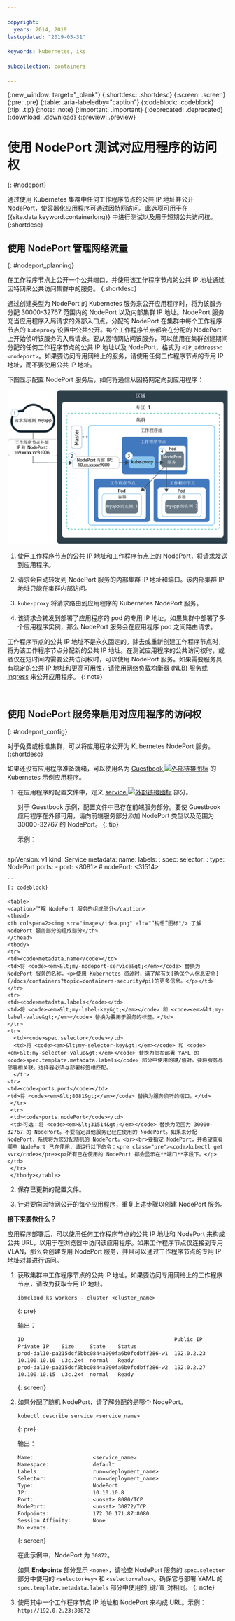 ```yaml
---

copyright:
  years: 2014, 2019
lastupdated: "2019-05-31"

keywords: kubernetes, iks

subcollection: containers

---
```


{:new_window: target="_blank"}
{:shortdesc: .shortdesc}
{:screen: .screen}
{:pre: .pre}
{:table: .aria-labeledby="caption"}
{:codeblock: .codeblock}
{:tip: .tip}
{:note: .note}
{:important: .important}
{:deprecated: .deprecated}
{:download: .download}
{:preview: .preview}




# 使用 NodePort 测试对应用程序的访问权
{: #nodeport}

通过使用 Kubernetes 集群中任何工作程序节点的公共 IP 地址并公开 NodePort，使容器化应用程序可通过因特网访问。此选项可用于在 {{site.data.keyword.containerlong}} 中进行测试以及用于短期公共访问权。
{:shortdesc}

## 使用 NodePort 管理网络流量
{: #nodeport_planning}

在工作程序节点上公开一个公共端口，并使用该工作程序节点的公共 IP 地址通过因特网来公共访问集群中的服务。
{:shortdesc}

通过创建类型为 NodePort 的 Kubernetes 服务来公开应用程序时，将为该服务分配 30000-32767 范围内的 NodePort 以及内部集群 IP 地址。NodePort 服务充当应用程序入局请求的外部入口点。分配的 NodePort 在集群中每个工作程序节点的 `kubeproxy` 设置中公共公开。每个工作程序节点都会在分配的 NodePort 上开始侦听该服务的入局请求。要从因特网访问该服务，可以使用在集群创建期间分配的任何工作程序节点的公共 IP 地址以及 NodePort，格式为 `<IP_address>:<nodeport>`。如果要访问专用网络上的服务，请使用任何工作程序节点的专用 IP 地址，而不要使用公共 IP 地址。

下图显示配置 NodePort 服务后，如何将通信从因特网定向到应用程序：

<img src="images/cs_nodeport_planning.png" width="600" alt="使用 NodePort 公开 {{site.data.keyword.containerlong_notm}} 中的应用程序" style="width:600px; border-style: none"/>

1. 使用工作程序节点的公共 IP 地址和工作程序节点上的 NodePort，将请求发送到应用程序。

2. 请求会自动转发到 NodePort 服务的内部集群 IP 地址和端口。该内部集群 IP 地址只能在集群内部访问。

3. `kube-proxy` 将请求路由到应用程序的 Kubernetes NodePort 服务。

4. 该请求会转发到部署了应用程序的 pod 的专用 IP 地址。如果集群中部署了多个应用程序实例，那么 NodePort 服务会在应用程序 pod 之间路由请求。

工作程序节点的公共 IP 地址不是永久固定的。除去或重新创建工作程序节点时，将为该工作程序节点分配新的公共 IP 地址。在测试应用程序的公共访问权时，或者仅在短时间内需要公共访问权时，可以使用 NodePort 服务。如果需要服务具有稳定的公共 IP 地址和更高可用性，请使用[网络负载均衡器 (NLB) 服务](/docs/containers?topic=containers-loadbalancer)或 [Ingress](/docs/containers?topic=containers-ingress) 来公开应用程序。
{: note}

<br />


## 使用 NodePort 服务来启用对应用程序的访问权
{: #nodeport_config}

对于免费或标准集群，可以将应用程序公开为 Kubernetes NodePort 服务。
{:shortdesc}

如果还没有应用程序准备就绪，可以使用名为 [Guestbook ![外部链接图标](../icons/launch-glyph.svg "外部链接图标")](https://github.com/kubernetes/examples/blob/master/guestbook/all-in-one/guestbook-all-in-one.yaml) 的 Kubernetes 示例应用程序。

1.  在应用程序的配置文件中，定义 [service ![外部链接图标](../icons/launch-glyph.svg "外部链接图标")](https://kubernetes.io/docs/concepts/services-networking/service/) 部分。

    对于 Guestbook 示例，配置文件中已存在前端服务部分。要使 Guestbook 应用程序在外部可用，请向前端服务部分添加 NodePort 类型以及范围为 30000-32767 的 NodePort。
    {: tip}

    示例：

    ```
apiVersion: v1
    kind: Service
    metadata:
      name: <my-nodeport-service>
      labels:
        <my-label-key>: <my-label-value>
    spec:
      selector:
        <my-selector-key>: <my-selector-value>
      type: NodePort
      ports:
       - port: <8081>
         # nodePort: <31514>

    ```
    {: codeblock}

    <table>
    <caption>了解 NodePort 服务的组成部分</caption>
    <thead>
    <th colspan=2><img src="images/idea.png" alt="“构想”图标"/> 了解 NodePort 服务部分的组成部分</th>
    </thead>
    <tbody>
    <tr>
    <td><code>metadata.name</code></td>
    <td>将 <code><em>&lt;my-nodeport-service&gt;</em></code> 替换为 NodePort 服务的名称。<p>使用 Kubernetes 资源时，请了解有关[确保个人信息安全](/docs/containers?topic=containers-security#pi)的更多信息。</p></td>
    </tr>
    <tr>
    <td><code>metadata.labels</code></td>
    <td>将 <code><em>&lt;my-label-key&gt;</em></code> 和 <code><em>&lt;my-label-value&gt;</em></code> 替换为要用于服务的标签。</td>
    </tr>
    <tr>
      <td><code>spec.selector</code></td>
      <td>将 <code><em>&lt;my-selector-key&gt;</em></code> 和 <code><em>&lt;my-selector-value&gt;</em></code> 替换为您在部署 YAML 的 <code>spec.template.metadata.labels</code> 部分中使用的键/值对。要将服务与部署相关联，选择器必须与部署标签相匹配。
      </tr>
    <tr>
    <td><code>ports.port</code></td>
    <td>将 <code><em>&lt;8081&gt;</em></code> 替换为服务侦听的端口。</td>
     </tr>
     <tr>
     <td><code>ports.nodePort</code></td>
     <td>可选：将 <code><em>&lt;31514&gt;</em></code> 替换为范围为 30000-32767 的 NodePort。不要指定其他服务已经在使用的 NodePort。如果未分配 NodePort，系统将为您分配随机的 NodePort。<br><br>要指定 NodePort，并希望查看哪些 NodePort 已在使用，请运行以下命令：<pre class="pre"><code>kubectl get svc</code></pre><p>所有已在使用的 NodePort 都会显示在**端口**字段下。</p></td>
     </tr>
     </tbody></table>

2.  保存已更新的配置文件。

3.  针对要向因特网公开的每个应用程序，重复上述步骤以创建 NodePort 服务。

**接下来要做什么？**

应用程序部署后，可以使用任何工作程序节点的公共 IP 地址和 NodePort 来构成公共 URL，以用于在浏览器中访问该应用程序。如果工作程序节点仅连接到专用 VLAN，那么会创建专用 NodePort 服务，并且可以通过工作程序节点的专用 IP 地址对其进行访问。

1.  获取集群中工作程序节点的公共 IP 地址。如果要访问专用网络上的工作程序节点，请改为获取专用 IP 地址。

    ```
    ibmcloud ks workers --cluster <cluster_name>
    ```
    {: pre}

    输出：

    ```
    ID                                                Public IP   Private IP    Size     State    Status
    prod-dal10-pa215dcf5bbc0844a990fa6b0fcdbff286-w1  192.0.2.23  10.100.10.10  u3c.2x4  normal   Ready
    prod-dal10-pa215dcf5bbc0844a990fa6b0fcdbff286-w2  192.0.2.27  10.100.10.15  u3c.2x4  normal   Ready
    ```
    {: screen}

2.  如果分配了随机 NodePort，请了解分配的是哪个 NodePort。

    ```
    kubectl describe service <service_name>
    ```
    {: pre}

    输出：

    ```
    Name:                   <service_name>
    Namespace:              default
    Labels:                 run=<deployment_name>
    Selector:               run=<deployment_name>
    Type:                   NodePort
    IP:                     10.10.10.8
    Port:                   <unset> 8080/TCP
    NodePort:               <unset> 30872/TCP
    Endpoints:              172.30.171.87:8080
    Session Affinity:       None
    No events.
    ```
    {: screen}

    在此示例中，NodePort 为 `30872`。

    如果 **Endpoints** 部分显示 `<none>`，请检查 NodePort 服务的 `spec.selector` 部分中使用的 `<selectorkey>` 和 `<selectorvalue>`。确保它与部署 YAML 的 `spec.template.metadata.labels` 部分中使用的_键/值_对相同。
    {: note}

3.  使用其中一个工作程序节点 IP 地址和 NodePort 来构成 URL。示例：`http://192.0.2.23:30872`
